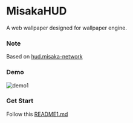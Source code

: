 # MisakaHUD
A web wallpaper designed for wallpaper engine.

### Note
Based on [hud.misaka-network](https://github.com/Misaka-0x447f/hud.misaka-network)

### Demo

![demo1](https://raw.githubusercontent.com/hui-shao/MisakaHUD/master/demo1.png)

### Get Start

Follow this [README1.md](https://github.com/hui-shao/MisakaHUD/blob/master/README1.md)

